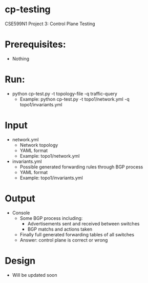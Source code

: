 # cp-testing
CSE599N1 Project 3: Control Plane Testing

# Prerequisites:
- Nothing

# Run:
- python cp-test.py -t topology-file -q traffic-query
    - Example: python cp-test.py -t topo1/network.yml -q topo1/invariants.yml

# Input
- network.yml
    - Network topology
    - YAML format
    - Example: topo1/network.yml 
- invariants.yml
    - Possible generated forwarding rules through BGP process
    - YAML format
    - Example: topo1/invariants.yml

# Output
- Console 
    - Some BGP process including:
        - Advertisements sent and received between switches
        - BGP matchs and actions taken
    - Finally full generated forwarding tables of all switches
    - Answer: control plane is correct or wrong

# Design
- Will be updated soon